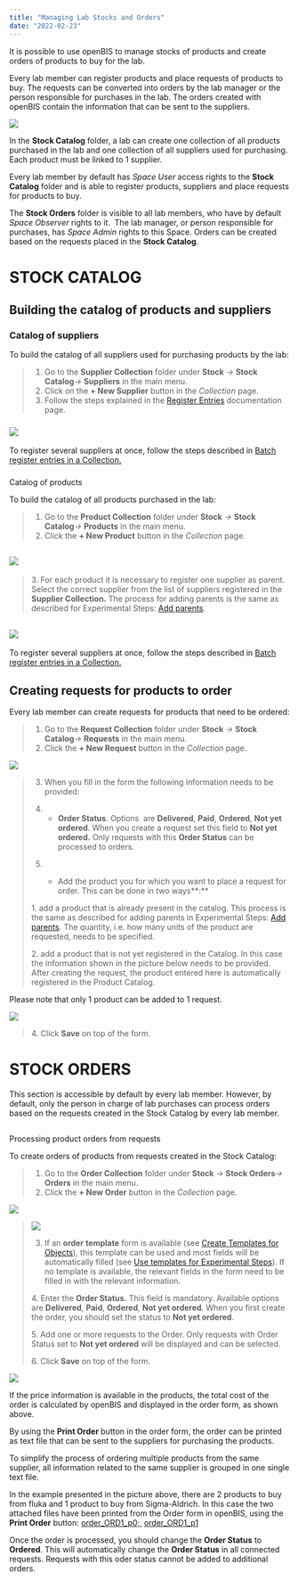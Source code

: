 ```yaml
---
title: "Managing Lab Stocks and Orders"
date: "2022-02-23"
---
```


  
It is possible to use openBIS to manage stocks of products and create orders of products to buy for the lab. 

Every lab member can register products and place requests of products to buy. The requests can be converted into orders by the lab manager or the person responsible for purchases in the lab. The orders created with openBIS contain the information that can be sent to the suppliers.

  
![](https://openbis.ch/wp-content/uploads/2022/02/stock-overview.png)

In the **Stock Catalog** folder, a lab can create one collection of all products purchased in the lab and one collection of all suppliers used for purchasing. Each product must be linked to 1 supplier. 

Every lab member by default has _Space User_ access rights to the **Stock Catalog** folder and is able to register products, suppliers and place requests for products to buy.

The **Stock Orders** folder is visible to all lab members, who have by default _Space Observer_ rights to it.  The lab manager, or person responsible for purchases, has _Space Admin_ rights to this Space. Orders can be created based on the requests placed in the **Stock Catalog**. 

# STOCK CATALOG

## Building the catalog of products and suppliers

### Catalog of suppliers

To build the catalog of all suppliers used for purchasing products by the lab:

> 1. Go to the **Supplier Collection** folder under **Stock** _->_ **Stock Catalog**_\->_ **Suppliers** in the main menu.
> 2. Click on the **\+ New Supplier** button in the _Collection_ page.
> 3. Follow the steps explained in the [Register Entries](https://openbis.ch/index.php/docs/user-documentation-20-10-3/inventory-of-materials-and-methods/register-single-entries-in-a-collection/) documentation page.

### ![](https://openbis.ch/wp-content/uploads/2022/02/stock-suppliers.png)

To register several suppliers at once, follow the steps described in [Batch register entries in a Collection.](https://openbis.ch/index.php/docs/user-documentation-20-10-3/inventory-of-materials-and-methods/batch-register-entries-in-a-collection/)

###   
Catalog of products

To build the catalog of all products purchased in the lab:

> 1. Go to the **Product Collection** folder under **Stock** _\->_ **Stock Catalog**_\->_ **Products** in the main menu.
> 2. Click the **\+ New Product** button in the _Collection_ page.

## ![](https://openbis.ch/wp-content/uploads/2022/02/stock-products-1024x342.png)

> 3\. For each product it is necessary to register one supplier as parent. Select the correct supplier from the list of suppliers registered in the **Supplier Collection.** The process for adding parents is the same as described for Experimental Steps: [Add parents](https://openbis.ch/index.php/docs/user-documentation-20-10-3/lab-notebook/add-parents-and-children-to-experimental-steps/).

## ![](https://openbis.ch/wp-content/uploads/2022/02/stock-new-product.png)

To register several suppliers at once, follow the steps described in [Batch register entries in a Collection.](https://openbis.ch/index.php/docs/user-documentation-20-10-3/inventory-of-materials-and-methods/batch-register-entries-in-a-collection/)

## Creating requests for products to order

Every lab member can create requests for products that need to be ordered:

> 1. Go to the **Request Collection** folder under **Stock** _->_ **Stock Catalog**_\->_ **Requests** in the main menu.
> 2. Click the **\+ New Request** button in the _Collection_ page.

![](https://openbis.ch/wp-content/uploads/2022/02/stock-request.png)

>  3. When you fill in the form the following information needs to be provided:
> 
> 1. - **Order Status**. Options  are **Delivered**, **Paid**, **Ordered**, **Not yet ordered**. When you create a request set this field to **Not yet ordered.** Only requests with this **Order Status** can be processed to orders.
> 2.  
>     - Add the product you for which you want to place a request for order. This can be done in two ways**:**
> 
> 1\. add a product that is already present in the catalog. This process is the same as described for adding parents in Experimental Steps: [Add parents](https://openbis.ch/index.php/docs/user-documentation-20-10-3/lab-notebook/add-parents-and-children-to-experimental-steps/). The quantity, i.e. how many units of the product are requested, needs to be specified.
> 
> 2\. add a product that is not yet registered in the Catalog. In this case the information shown in the picture below needs to be provided. After creating the request, the product entered here is automatically registered in the Product Catalog.

Please note that only 1 product can be added to 1 request.

![](https://openbis.ch/wp-content/uploads/2022/02/stock-new-request.png)

> 4\. Click **Save** on top of the form.

# STOCK ORDERS

This section is accessible by default by every lab member. However, by default, only the person in charge of lab purchases can process orders based on the requests created in the Stock Catalog by every lab member.

##   
Processing product orders from requests

To create orders of products from requests created in the Stock Catalog:

> 1. Go to the **Order Collection** folder under **Stock** _->_ **Stock Orders**_\->_ **Orders** in the main menu.
> 2. Click the **\+ New Order** button in the _Collection_ page.

![](https://openbis.ch/wp-content/uploads/2022/02/stock-new-order.png)

> ![](https://openbis.ch/wp-content/uploads/2022/02/create-new-order.png)
> 
>  3. If an **order** **template** form is available (see [Create Templates for Objects](https://openbis.ch/index.php/docs/admin-documentation-20-10-3/create-templates-for-objects/)), this template can be used and most fields will be automatically filled (see [Use templates for Experimental Steps](https://openbis.ch/index.php/docs/user-documentation-20-10-3/lab-notebook/use-templates-for-experimental-steps/)). If no template is available, the relevant fields in the form need to be filled in with the relevant information.
> 
> 4\. Enter the **Order Status.** This field is mandatory. Available options are **Delivered**, **Paid**, **Ordered**, **Not yet ordered**. When you first create the order, you should set the status to **Not yet ordered**.
> 
> 5\. Add one or more requests to the Order. Only requests with Order Status set to **Not yet ordered** will be displayed and can be selected.
> 
> 6\. Click **Save** on top of the form.

![](https://openbis.ch/wp-content/uploads/2022/02/order-form-1-1024x556.png)

If the price information is available in the products, the total cost of the order is calculated by openBIS and displayed in the order form, as shown above.

By using the **Print Order** button in the order form, the order can be printed as text file that can be sent to the suppliers for purchasing the products.

To simplify the process of ordering multiple products from the same supplier, all information related to the same supplier is grouped in one single text file. 

In the example presented in the picture above, there are 2 products to buy from fluka and 1 product to buy from Sigma-Aldrich. In this case the two attached files have been printed from the Order form in openBIS, using the **Print Order** button: [order\_ORD1\_p0; ](https://openbis.ch/wp-content/uploads/2022/02/order_ORD1_p0.txt) [order\_ORD1\_p1](https://openbis.ch/wp-content/uploads/2022/02/order_ORD1_p1.txt)

Once the order is processed, you should change the **Order Status** to **Ordered**. This will automatically change the **Order Status** in all connected requests. Requests with this oder status cannot be added to additional orders.
